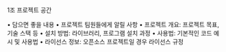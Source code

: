 1조 프로젝트 공간

• 담으면 좋을 내용
• 프로젝트 팀원들에게 알릴 사항
• 프로젝트 개요: 프로젝트 목표, 기술 스택 등
• 설치 방법: 라이브러리, 프로그램 설치 과정
• 사용법: 기본적인 코드 예시 및 사용법
• 라이선스 정보: 오픈소스 프로젝트일 경우 라이선스 규정

